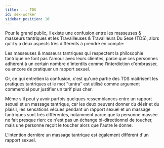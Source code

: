 ```yaml
---
title: ... TDS
id: sex-worker
sidebar_position: 10
---
```


Pour le grand public, il existe une confusion entre les masseuses & masseurs tantriques et les Travailleuses & Travailleurs Du Sexe (TDS), alors qu'il y a deux aspects très différents à prendre en compte:

Les masseuses & masseurs tantriques qui respectent la philosophie tantrique ne font pas l'amour avec leurs clientes, parce que ces personnes adhèrent à un certain nombre d'interdits comme l'interdiction d'embrasser, ou encore de pratiquer un rapport sexuel.

Or, ce qui entretien la confusion, c'est qu'une partie des TDS maîtrisent les pratiques tantriques et le mot "tantra" est utilisé comme argument commercial pour justifier un tarif plus cher.

Même s'il peut y avoir parfois quelques ressemblances entre un rapport sexuel et un massage tantrique, car les deux peuvent donner du désir et du plaisir, les sensations vécues pendant un rapport sexuel et un massage tantriques sont très différentes, notamment parce que la personne massée ne fait presque rien: ce n'est pas un échange bi-directionnel de toucher, mais une personne reçoit le toucher alors que l'autre le donne.

L'intention dernière un massage tantrique est également différent d'un rapport sexuel.
